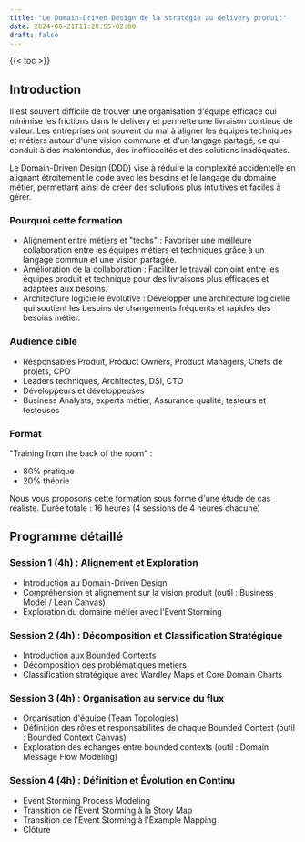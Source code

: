 ```yaml
---
title: "Le Domain-Driven Design de la stratégie au delivery produit"
date: 2024-06-21T11:20:55+02:00
draft: false
---
```


{{< toc >}}

## Introduction

Il est souvent difficile de trouver une organisation d'équipe efficace qui minimise les frictions dans le delivery et permette une livraison continue de valeur. Les entreprises ont souvent du mal à aligner les équipes techniques et métiers autour d'une vision commune et d'un langage partagé, ce qui conduit à des malentendus, des inefficacités et des solutions inadéquates.

Le Domain-Driven Design (DDD) vise à réduire la complexité accidentelle en alignant étroitement le code avec les besoins et le langage du domaine métier, permettant ainsi de créer des solutions plus intuitives et faciles à gérer.

### Pourquoi cette formation

- Alignement entre métiers et "techs" : Favoriser une meilleure collaboration entre les équipes métiers et techniques grâce à un langage commun et une vision partagée.
- Amélioration de la collaboration : Faciliter le travail conjoint entre les équipes produit et technique pour des livraisons plus efficaces et adaptées aux besoins.
- Architecture logicielle évolutive : Développer une architecture logicielle qui soutient les besoins de changements fréquents et rapides des besoins métier.

### Audience cible

- Responsables Produit, Product Owners, Product Managers, Chefs de projets, CPO
- Leaders techniques, Architectes, DSI, CTO
- Développeurs et développeuses
- Business Analysts, experts métier, Assurance qualité, testeurs et testeuses

### Format

"Training from the back of the room" :

- 80% pratique
- 20% théorie

Nous vous proposons cette formation sous forme d'une étude de cas réaliste.
Durée totale : 16 heures (4 sessions de 4 heures chacune)

## Programme détaillé

### Session 1 (4h) : Alignement et Exploration

- Introduction au Domain-Driven Design
- Compréhension et alignement sur la vision produit (outil : Business Model / Lean Canvas)
- Exploration du domaine métier avec l'Event Storming

### Session 2 (4h) : Décomposition et Classification Stratégique

- Introduction aux Bounded Contexts
- Décomposition des problématiques métiers
- Classification stratégique avec Wardley Maps et Core Domain Charts

### Session 3 (4h) : Organisation au service du flux

- Organisation d'équipe (Team Topologies)
- Définition des rôles et responsabilités de chaque Bounded Context (outil : Bounded Context Canvas)
- Exploration des échanges entre bounded contexts (outil : Domain Message Flow Modeling)

### Session 4 (4h) : Définition et Évolution en Continu

- Event Storming Process Modeling
- Transition de l'Event Storming à la Story Map
- Transition de l'Event Storming à l'Example Mapping
- Clôture
